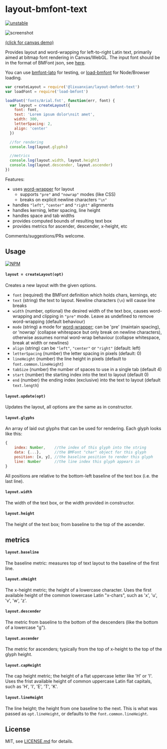 # layout-bmfont-text

[![unstable](http://badges.github.io/stability-badges/dist/unstable.svg)](http://github.com/badges/stability-badges)

![screenshot](http://i.imgur.com/fDIH2z9.png)

[(click for canvas demo)](https://Jam3.github.io/layout-bmfont-text/demo)

Provides layout and word-wrapping for left-to-right Latin text, primarily aimed at bitmap font rendering in Canvas/WebGL. The input font should be in the format of BMFont json, see [here](https://github.com/Jam3/load-bmfont/blob/master/json-spec.md). 

You can use [bmfont-lato](https://www.npmjs.com/package/bmfont-lato) for testing, or [load-bmfont](https://www.npmjs.com/package/load-bmfont) for Node/Browser loading.

```js
var createLayout = require('@lixuanxian/layout-bmfont-text')
var loadFont = require('load-bmfont')

loadFont('fonts/Arial.fnt', function(err, font) {
  var layout = createLayout({
    font: font,
    text: 'Lorem ipsum dolor\nsit amet',
    width: 300,
    letterSpacing: 2,
    align: 'center'
  })

  //for rendering
  console.log(layout.glyphs)

  //metrics
  console.log(layout.width, layout.height)
  console.log(layout.descender, layout.ascender)
})
```

Features:

- uses [word-wrapper](https://npmjs.com/package/word-wrapper) for layout
  - supports `"pre"` and `"nowrap"` modes (like CSS)
  - breaks on explicit newline characters `"\n"`
- handles `"left"`, `"center"` and `"right"` alignments
- handles kerning, letter spacing, line height
- handles space and tab widths
- provides computed bounds of resulting text box
- provides metrics for ascender, descender, x-height, etc

Comments/suggestions/PRs welcome.

## Usage

[![NPM](https://nodei.co/npm/layout-bmfont-text.png)](https://www.npmjs.com/package/layout-bmfont-text)

#### `layout = createLayout(opt)`

Creates a new layout with the given options.

- `font` (required) the BMFont definition which holds chars, kernings, etc
- `text` (string) the text to layout. Newline characters (`\n`) will cause line breaks
- `width` (number, optional) the desired width of the text box, causes word-wrapping and clipping in `"pre"` mode. Leave as undefined to remove word-wrapping (default behaviour)
- `mode` (string) a mode for [word-wrapper](https://www.npmjs.com/package/word-wrapper); can be 'pre' (maintain spacing), or 'nowrap' (collapse whitespace but only break on newline characters), otherwise assumes normal word-wrap behaviour (collapse whitespace, break at width or newlines)
- `align` (string) can be `"left"`, `"center"` or `"right"` (default: left)
- `letterSpacing` (number) the letter spacing in pixels (default: 0)
- `lineHeight` (number) the line height in pixels (default to `font.common.lineHeight`)
- `tabSize` (number) the number of spaces to use in a single tab (default 4)
- `start` (number) the starting index into the text to layout (default 0)
- `end` (number) the ending index (exclusive) into the text to layout (default `text.length`)

#### `layout.update(opt)`

Updates the layout, all options are the same as in constructor.

#### `layout.glyphs`

An array of laid out glyphs that can be used for rendering. Each glyph looks like this:

```js
{
    index: Number,    //the index of this glyph into the string
    data: {...},      //the BMFont "char" object for this glyph
    position: [x, y], //the baseline position to render this glyph
    line: Number      //the line index this glyph appears in
}
```

All positions are relative to the bottom-left baseline of the text box (i.e. the last line). 

#### `layout.width`

The width of the text box, or the width provided in constructor. 

#### `layout.height`

The height of the text box; from baseline to the top of the ascender.

## metrics

#### `layout.baseline`

The baseline metric: measures top of text layout to the baseline of the first line.

#### `layout.xHeight`

The x-height metric; the height of a lowercase character. Uses the first available height of the common lowercase Latin "x-chars", such as 'x', 'u', 'v', 'w', 'z'. 

#### `layout.descender`

The metric from baseline to the bottom of the descenders (like the bottom of a lowercase "g").

#### `layout.ascender`

The metric for ascenders; typically from the top of x-height to the top of the glyph height.

#### `layout.capHeight`

The cap height metric; the height of a flat uppercase letter like 'H' or 'I'. Uses the frist available height of common uppercase Latin flat capitals, such as 'H', 'I', 'E', 'T', 'K'.

#### `layout.lineHeight`

The line height; the height from one baseline to the next. This is what was passed as `opt.lineHeight`, or defaults to the `font.common.lineHeight`.

## License

MIT, see [LICENSE.md](http://github.com/Jam3/layout-bmfont-text/blob/master/LICENSE.md) for details.
